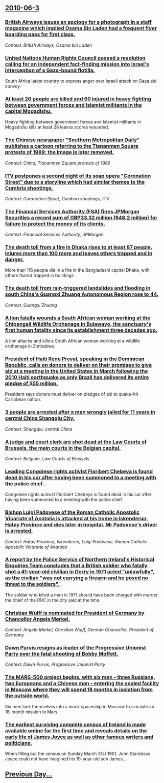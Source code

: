 ## [2010-06-3](/news/2010/06/3/index.md)

### [British Airways issues an apology for a photograph in a staff magazine which implied Osama Bin Laden had a frequent flyer boarding pass for first class. ](/news/2010/06/3/british-airways-issues-an-apology-for-a-photograph-in-a-staff-magazine-which-implied-osama-bin-laden-had-a-frequent-flyer-boarding-pass-for.md)
_Context: British Airways, Osama bin Laden_

### [United Nations Human Rights Council passed a resolution calling for an independent fact-finding mission into Israel's interception of a Gaza-bound flotilla. ](/news/2010/06/3/united-nations-human-rights-council-passed-a-resolution-calling-for-an-independent-fact-finding-mission-into-israel-s-interception-of-a-gaza.md)
South Africa latest country to express anger over Israeli attack on Gaza aid convoy.

### [At least 20 people are killed and 60 injured in heavy fighting between government forces and Islamist militants in the capital Mogadishu. ](/news/2010/06/3/at-least-20-people-are-killed-and-60-injured-in-heavy-fighting-between-government-forces-and-islamist-militants-in-the-capital-mogadishu.md)
Heavy fighting between government forces and Islamist militants in Mogadishu kills at least 28 leaves scores wounded.

### [The Chinese newspaper "Southern Metropolitan Daily" publishes a cartoon referring to the Tiananmen Square protests of 1989; the image is later removed. ](/news/2010/06/3/the-chinese-newspaper-southern-metropolitan-daily-publishes-a-cartoon-referring-to-the-tiananmen-square-protests-of-1989-the-image-is-lat.md)
_Context: China, Tiananmen Square protests of 1989_

### [ITV postpones a second night of its soap opera "Coronation Street" due to a storyline which had similar themes to the Cumbria shootings. ](/news/2010/06/3/itv-postpones-a-second-night-of-its-soap-opera-coronation-street-due-to-a-storyline-which-had-similar-themes-to-the-cumbria-shootings.md)
_Context: Coronation Street, Cumbria shootings, ITV_

### [The Financial Services Authority (FSA) fines JPMorgan Securities a record sum of GBP33.32 million ($48.2 million) for failure to protect the money of its clients. ](/news/2010/06/3/the-financial-services-authority-fsa-fines-jpmorgan-securities-a-record-sum-of-agbp33-32-million-48-2-million-for-failure-to-protect-th.md)
_Context: Financial Services Authority, JPMorgan_

### [The death toll from a fire in Dhaka rises to at least 87 people, injures more than 100 more and leaves others trapped and in danger. ](/news/2010/06/3/the-death-toll-from-a-fire-in-dhaka-rises-to-at-least-87-people-injures-more-than-100-more-and-leaves-others-trapped-and-in-danger.md)
More than 116 people die in a fire in the Bangladeshi capital Dhaka, with others feared trapped in buildings.

### [The death toll from rain-triggered landslides and flooding in south China's Guangxi Zhuang Autonomous Region rose to 44. ](/news/2010/06/3/the-death-toll-from-rain-triggered-landslides-and-flooding-in-south-china-s-guangxi-zhuang-autonomous-region-rose-to-44.md)
_Context: Guangxi Zhuang_

### [A lion fatally wounds a South African woman working at the Chipangali Wildlife Orphanage in Bulawayo, the sanctuary's first human fatality since its establishment three decades ago. ](/news/2010/06/3/a-lion-fatally-wounds-a-south-african-woman-working-at-the-chipangali-wildlife-orphanage-in-bulawayo-the-sanctuary-s-first-human-fatality-s.md)
A lion attacks and kills a South African woman working at a wildlife orphanage in Zimbabwe.

### [President of Haiti Rene Preval, speaking in the Dominican Republic, calls on donors to deliver on their promises to give aid at a meeting in the United States in March following the 2010 Haiti earthquake as only Brazil has delivered its entire pledge of $55 million. ](/news/2010/06/3/president-of-haiti-rena-c-pra-c-val-speaking-in-the-dominican-republic-calls-on-donors-to-deliver-on-their-promises-to-give-aid-at-a-meeting.md)
President says donors must deliver on pledges of aid to quake-hit Caribbean nation.

### [3 people are arrested after a man wrongly jailed for 11 years in central China Shangqiu City. ](/news/2010/06/3/3-people-are-arrested-after-a-man-wrongly-jailed-for-11-years-in-central-china-shangqiu-city.md)
_Context: Shangqiu, central China_

### [A judge and court clerk are shot dead at the Law Courts of Brussels, the main courts in the Belgian capital. ](/news/2010/06/3/a-judge-and-court-clerk-are-shot-dead-at-the-law-courts-of-brussels-the-main-courts-in-the-belgian-capital.md)
_Context: Belgium, Law Courts of Brussels_

### [Leading Congolese rights activist Floribert Chebeya is found dead in his car after having been summoned to a meeting with the police chief. ](/news/2010/06/3/leading-congolese-rights-activist-floribert-chebeya-is-found-dead-in-his-car-after-having-been-summoned-to-a-meeting-with-the-police-chief.md)
Congolese rights activist Floribert Chebeya is found dead in his car after having been summoned to a meeting with the police chief.

### [Bishop Luigi Padovese of the Roman Catholic Apostolic Vicariate of Anatolia is attacked at his home in Iskenderun, Hatay Province and dies later in hospital. Mr Padovese's driver is arrested. ](/news/2010/06/3/bishop-luigi-padovese-of-the-roman-catholic-apostolic-vicariate-of-anatolia-is-attacked-at-his-home-in-adegskenderun-hatay-province-and-dies.md)
_Context: Hatay Province, Iskenderun, Luigi Padovese, Roman Catholic Apostolic Vicariate of Anatolia_

### [A report by the Police Service of Northern Ireland's Historical Enquiries Team concludes that a British soldier who fatally shot a 41-year-old civilian in Derry in 1971 acted "unlawfully", as the civilian "was not carrying a firearm and he posed no threat to the soldiers". ](/news/2010/06/3/a-report-by-the-police-service-of-northern-ireland-s-historical-enquiries-team-concludes-that-a-british-soldier-who-fatally-shot-a-41-year-o.md)
The soldier who killed a man in 1971 should have been charged with murder, the chief of the RUC in the city said at the time.

### [Christian Wulff is nominated for President of Germany by Chancellor Angela Merkel. ](/news/2010/06/3/christian-wulff-is-nominated-for-president-of-germany-by-chancellor-angela-merkel.md)
_Context: Angela Merkel, Christian Wulff, German Chancellor, President of Germany_

### [Dawn Purvis resigns as leader of the Progressive Unionist Party over the fatal shooting of Bobby Moffett. ](/news/2010/06/3/dawn-purvis-resigns-as-leader-of-the-progressive-unionist-party-over-the-fatal-shooting-of-bobby-moffett.md)
_Context: Dawn Purvis, Progressive Unionist Party_

### [The MARS-500 project begins, with six men - three Russians, two Europeans and a Chinese man - entering the sealed facility in Moscow where they will spend 18 months in isolation from the outside world. ](/news/2010/06/3/the-mars-500-project-begins-with-six-men-three-russians-two-europeans-and-a-chinese-man-entering-the-sealed-facility-in-moscow-where-t.md)
Six men lock themselves into a mock spaceship in Moscow to simulate an 18-month mission to Mars.

### [The earliest surviving complete census of Ireland is made available online for the first time and reveals details on the early life of James Joyce as well as other famous writers and politicians. ](/news/2010/06/3/the-earliest-surviving-complete-census-of-ireland-is-made-available-online-for-the-first-time-and-reveals-details-on-the-early-life-of-james.md)
When filling out the census on Sunday March 31st 1901, John Stanislaus Joyce could not have imagined his 19-year-old son James&hellip;

## [Previous Day...](/news/2010/06/2/index.md)

